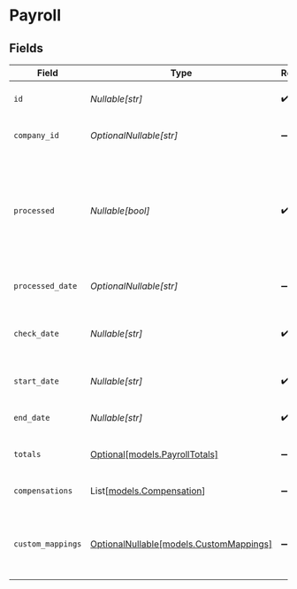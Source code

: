 # Payroll


## Fields

| Field                                                                                                       | Type                                                                                                        | Required                                                                                                    | Description                                                                                                 | Example                                                                                                     |
| ----------------------------------------------------------------------------------------------------------- | ----------------------------------------------------------------------------------------------------------- | ----------------------------------------------------------------------------------------------------------- | ----------------------------------------------------------------------------------------------------------- | ----------------------------------------------------------------------------------------------------------- |
| `id`                                                                                                        | *Nullable[str]*                                                                                             | :heavy_check_mark:                                                                                          | A unique identifier for an object.                                                                          | 12345                                                                                                       |
| `company_id`                                                                                                | *OptionalNullable[str]*                                                                                     | :heavy_minus_sign:                                                                                          | The unique identifier of the company.                                                                       | 23456                                                                                                       |
| `processed`                                                                                                 | *Nullable[bool]*                                                                                            | :heavy_check_mark:                                                                                          | Whether or not the payroll has been successfully processed. Note that processed payrolls cannot be updated. | false                                                                                                       |
| `processed_date`                                                                                            | *OptionalNullable[str]*                                                                                     | :heavy_minus_sign:                                                                                          | The date the payroll was processed.                                                                         | 2022-04-08                                                                                                  |
| `check_date`                                                                                                | *Nullable[str]*                                                                                             | :heavy_check_mark:                                                                                          | The date on which employees will be paid for the payroll.                                                   | 2022-04-08                                                                                                  |
| `start_date`                                                                                                | *Nullable[str]*                                                                                             | :heavy_check_mark:                                                                                          | The start date, inclusive, of the pay period.                                                               | 2022-04-08                                                                                                  |
| `end_date`                                                                                                  | *Nullable[str]*                                                                                             | :heavy_check_mark:                                                                                          | The end date, inclusive, of the pay period.                                                                 | 2022-04-21                                                                                                  |
| `totals`                                                                                                    | [Optional[models.PayrollTotals]](../models/payrolltotals.md)                                                | :heavy_minus_sign:                                                                                          | The overview of the payroll totals.                                                                         |                                                                                                             |
| `compensations`                                                                                             | List[[models.Compensation](../models/compensation.md)]                                                      | :heavy_minus_sign:                                                                                          | An array of compensations for the payroll.                                                                  |                                                                                                             |
| `custom_mappings`                                                                                           | [OptionalNullable[models.CustomMappings]](../models/custommappings.md)                                      | :heavy_minus_sign:                                                                                          | When custom mappings are configured on the resource, the result is included here.                           |                                                                                                             |